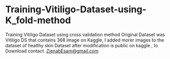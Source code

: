 # Training-Vitiligo-Dataset-using-K_fold-method
Training Vitiligo Dataset using cross validation method
Original Dataset was Vitiligo DS that contains 368 image on Kaggle, I added morer images to the dataset of healthy skin
Dataset after modification is public on kaggle , to Download contact.
ZienabEsam@gmail.com
